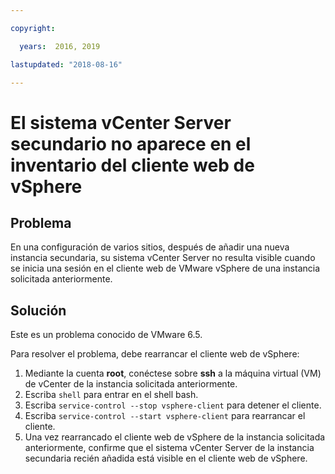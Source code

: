 ```yaml
---

copyright:

  years:  2016, 2019

lastupdated: "2018-08-16"

---
```


# El sistema vCenter Server secundario no aparece en el inventario del cliente web de vSphere

## Problema

En una configuración de varios sitios, después de añadir una nueva instancia secundaria, su sistema vCenter Server no resulta visible cuando se inicia una sesión en el cliente web de VMware vSphere de una instancia solicitada anteriormente.

## Solución

Este es un problema conocido de VMware 6.5.

Para resolver el problema, debe rearrancar el cliente web de vSphere:

1. Mediante la cuenta **root**, conéctese sobre **ssh** a la máquina virtual (VM) de vCenter de la instancia solicitada anteriormente.
2. Escriba ``shell`` para entrar en el shell bash.
3. Escriba `service-control --stop vsphere-client` para detener el cliente.
4. Escriba `service-control --start vsphere-client` para rearrancar el cliente.
5. Una vez rearrancado el cliente web de vSphere de la instancia solicitada anteriormente, confirme que el sistema vCenter Server de la instancia secundaria recién añadida está visible en el cliente web de vSphere.
